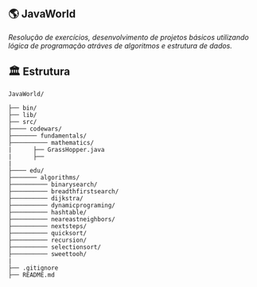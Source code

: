 ## 🌎 JavaWorld 

*Resolução de exercícios, desenvolvimento de projetos básicos utilizando lógica de programação atráves de algoritmos e estrutura de dados.*

## 🏛 Estrutura

```
JavaWorld/

├── bin/
├── lib/
├── src/
├──── codewars/
├─────── fundamentals/
├────────── mathematics/
|      ├── GrassHopper.java
|      ├── 
| 
├──── edu/
├─────── algorithms/
├────────── binarysearch/
├────────── breadthfirstsearch/
├────────── dijkstra/
├────────── dynamicprograming/
├────────── hashtable/
├────────── neareastneighbors/
├────────── nextsteps/
├────────── quicksort/
├────────── recursion/
├────────── selectionsort/
├────────── sweettooh/
|
├── .gitignore
├── README.md

```
